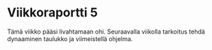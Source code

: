 # Viikkoraportti 5
Tämä viikko pääsi livahtamaan ohi. Seuraavalla viikolla tarkoitus tehdä dynaaminen taulukko ja viimeistellä ohjelma.
